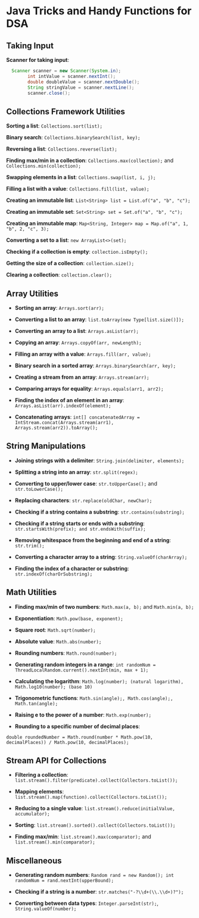 # Java Tricks and Handy Functions for DSA

## Taking Input
**Scanner for taking input**:
```java
  Scanner scanner = new Scanner(System.in);
        int intValue = scanner.nextInt();
        double doubleValue = scanner.nextDouble();
        String stringValue = scanner.nextLine();
        scanner.close();
```

## Collections Framework Utilities

**Sorting a list**: `Collections.sort(list);`

**Binary search**: `Collections.binarySearch(list, key);`

**Reversing a list**: `Collections.reverse(list);`

**Finding max/min in a collection**: `Collections.max(collection);` and `Collections.min(collection);`

**Swapping elements in a list**: `Collections.swap(list, i, j);`

**Filling a list with a value**: `Collections.fill(list, value);`

**Creating an immutable list**: `List<String> list = List.of("a", "b", "c");`

**Creating an immutable set**: `Set<String> set = Set.of("a", "b", "c");`

**Creating an immutable map**: `Map<String, Integer> map = Map.of("a", 1, "b", 2, "c", 3);`

**Converting a set to a list**:  `new ArrayList<>(set);`

**Checking if a collection is empty**: `collection.isEmpty();`

**Getting the size of a collection**:  `collection.size();`

**Clearing a collection**: `collection.clear();`

## Array Utilities

- **Sorting an array**:  `Arrays.sort(arr);`

- **Converting a list to an array**: `list.toArray(new Type[list.size()]);`

- **Converting an array to a list**: `Arrays.asList(arr);`

- **Copying an array**: `Arrays.copyOf(arr, newLength);`

- **Filling an array with a value**: `Arrays.fill(arr, value);`

- **Binary search in a sorted array**: `Arrays.binarySearch(arr, key);`

- **Creating a stream from an array**: `Arrays.stream(arr);`

- **Comparing arrays for equality**: `Arrays.equals(arr1, arr2);`

- **Finding the index of an element in an array**: `Arrays.asList(arr).indexOf(element);`

- **Concatenating arrays**: `int[] concatenatedArray = IntStream.concat(Arrays.stream(arr1), Arrays.stream(arr2)).toArray();`

## String Manipulations

- **Joining strings with a delimiter**: `String.join(delimiter, elements);`

- **Splitting a string into an array**: `str.split(regex);`

- **Converting to upper/lower case**: `str.toUpperCase();` and `str.toLowerCase();`

- **Replacing characters**: `str.replace(oldChar, newChar);`

- **Checking if a string contains a substring**: `str.contains(substring);`

- **Checking if a string starts or ends with a substring**: `str.startsWith(prefix);
  and str.endsWith(suffix);`

- **Removing whitespace from the beginning and end of a string**: `str.trim();`

- **Converting a character array to a string**: `String.valueOf(charArray);`

- **Finding the index of a character or substring**: `str.indexOf(charOrSubstring);`

## Math Utilities
- **Finding max/min of two numbers**: `Math.max(a, b);` and `Math.min(a, b);`

- **Exponentiation**: `Math.pow(base, exponent);`

- **Square root**: `Math.sqrt(number);`

- **Absolute value**: `Math.abs(number);`

- **Rounding numbers**: `Math.round(number);`

- **Generating random integers in a range**: `int randomNum = ThreadLocalRandom.current().nextInt(min, max + 1);`

- **Calculating the logarithm**: `Math.log(number); (natural logarithm), Math.log10(number); (base 10)`

- **Trigonometric functions**: `Math.sin(angle);, Math.cos(angle);, Math.tan(angle);`

- **Raising e to the power of a number**: `Math.exp(number);`

- **Rounding to a specific number of decimal places**:

`double roundedNumber = Math.round(number * Math.pow(10, decimalPlaces)) / Math.pow(10, decimalPlaces);`

## Stream API for Collections

- **Filtering a collection**: `list.stream().filter(predicate).collect(Collectors.toList());`

- **Mapping elements**: `list.stream().map(function).collect(Collectors.toList());`

- **Reducing to a single value**: `list.stream().reduce(initialValue, accumulator);`

- **Sorting**: `list.stream().sorted().collect(Collectors.toList());`

- **Finding max/min**: `list.stream().max(comparator);` and `list.stream().min(comparator);`

## Miscellaneous

- **Generating random numbers**: `Random rand = new Random(); int randomNum = rand.nextInt(upperBound);`

- **Checking if a string is a number**: `str.matches("-?\\d+(\\.\\d+)?");`

- **Converting between data types**: `Integer.parseInt(str);`, `String.valueOf(number);`
